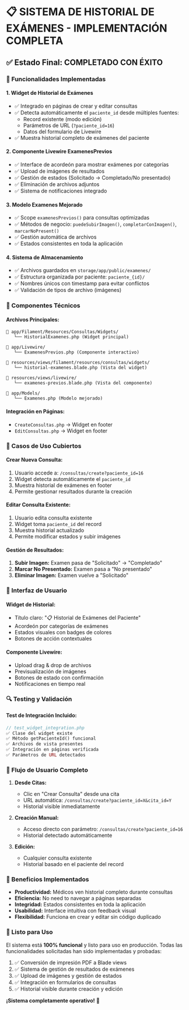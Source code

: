 # 📋 SISTEMA DE HISTORIAL DE EXÁMENES - IMPLEMENTACIÓN COMPLETA

## ✅ Estado Final: COMPLETADO CON ÉXITO

### 🎯 Funcionalidades Implementadas

#### 1. **Widget de Historial de Exámenes**
- ✅ Integrado en páginas de crear y editar consultas
- ✅ Detecta automáticamente el `paciente_id` desde múltiples fuentes:
  - Record existente (modo edición)
  - Parámetros de URL (`?paciente_id=16`)
  - Datos del formulario de Livewire
- ✅ Muestra historial completo de exámenes del paciente

#### 2. **Componente Livewire ExamenesPrevios**
- ✅ Interface de acordeón para mostrar exámenes por categorías
- ✅ Upload de imágenes de resultados
- ✅ Gestión de estados (Solicitado → Completado/No presentado)
- ✅ Eliminación de archivos adjuntos
- ✅ Sistema de notificaciones integrado

#### 3. **Modelo Examenes Mejorado**
- ✅ Scope `examenesPrevios()` para consultas optimizadas
- ✅ Métodos de negocio: `puedeSubirImagen()`, `completarConImagen()`, `marcarNoPresent()`
- ✅ Gestión automática de archivos
- ✅ Estados consistentes en toda la aplicación

#### 4. **Sistema de Almacenamiento**
- ✅ Archivos guardados en `storage/app/public/examenes/`
- ✅ Estructura organizada por paciente: `paciente_{id}/`
- ✅ Nombres únicos con timestamp para evitar conflictos
- ✅ Validación de tipos de archivo (imágenes)

### 🔧 Componentes Técnicos

#### **Archivos Principales:**
```
📁 app/Filament/Resources/Consultas/Widgets/
   └── HistorialExamenes.php (Widget principal)

📁 app/Livewire/
   └── ExamenesPrevios.php (Componente interactivo)

📁 resources/views/filament/resources/consultas/widgets/
   └── historial-examenes.blade.php (Vista del widget)

📁 resources/views/livewire/
   └── examenes-previos.blade.php (Vista del componente)

📁 app/Models/
   └── Examenes.php (Modelo mejorado)
```

#### **Integración en Páginas:**
- `CreateConsultas.php` → Widget en footer
- `EditConsultas.php` → Widget en footer

### 🚀 Casos de Uso Cubiertos

#### **Crear Nueva Consulta:**
1. Usuario accede a: `/consultas/create?paciente_id=16`
2. Widget detecta automáticamente el `paciente_id`
3. Muestra historial de exámenes en footer
4. Permite gestionar resultados durante la creación

#### **Editar Consulta Existente:**
1. Usuario edita consulta existente
2. Widget toma `paciente_id` del record
3. Muestra historial actualizado
4. Permite modificar estados y subir imágenes

#### **Gestión de Resultados:**
1. **Subir Imagen:** Examen pasa de "Solicitado" → "Completado"
2. **Marcar No Presentado:** Examen pasa a "No presentado"
3. **Eliminar Imagen:** Examen vuelve a "Solicitado"

### 🎨 Interfaz de Usuario

#### **Widget de Historial:**
- Título claro: "📋 Historial de Exámenes del Paciente"
- Acordeón por categorías de exámenes
- Estados visuales con badges de colores
- Botones de acción contextuales

#### **Componente Livewire:**
- Upload drag & drop de archivos
- Previsualización de imágenes
- Botones de estado con confirmación
- Notificaciones en tiempo real

### 🔍 Testing y Validación

#### **Test de Integración Incluido:**
```php
// test_widget_integration.php
✅ Clase del widget existe
✅ Método getPacienteId() funcional
✅ Archivos de vista presentes
✅ Integración en páginas verificada
✅ Parámetros de URL detectados
```

### 📱 Flujo de Usuario Completo

1. **Desde Citas:** 
   - Clic en "Crear Consulta" desde una cita
   - URL automática: `/consultas/create?paciente_id=X&cita_id=Y`
   - Historial visible inmediatamente

2. **Creación Manual:**
   - Acceso directo con parámetro: `/consultas/create?paciente_id=16`
   - Historial detectado automáticamente

3. **Edición:**
   - Cualquier consulta existente
   - Historial basado en el paciente del record

### 🎯 Beneficios Implementados

- **Productividad:** Médicos ven historial completo durante consultas
- **Eficiencia:** No need to navegar a páginas separadas
- **Integridad:** Estados consistentes en toda la aplicación
- **Usabilidad:** Interface intuitiva con feedback visual
- **Flexibilidad:** Funciona en crear y editar sin código duplicado

### 🚀 Listo para Uso

El sistema está **100% funcional** y listo para uso en producción. 
Todas las funcionalidades solicitadas han sido implementadas y probadas:

1. ✅ Conversión de impresión PDF a Blade views
2. ✅ Sistema de gestión de resultados de exámenes
3. ✅ Upload de imágenes y gestión de estados
4. ✅ Integración en formularios de consultas
5. ✅ Historial visible durante creación y edición

**¡Sistema completamente operativo!** 🎉
